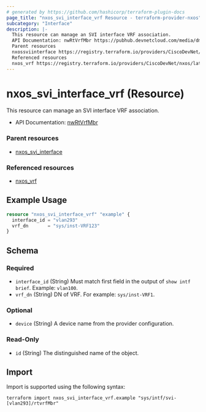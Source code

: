 ```yaml
---
# generated by https://github.com/hashicorp/terraform-plugin-docs
page_title: "nxos_svi_interface_vrf Resource - terraform-provider-nxos"
subcategory: "Interface"
description: |-
  This resource can manage an SVI interface VRF association.
  API Documentation: nwRtVrfMbr https://pubhub.devnetcloud.com/media/dme-docs-10-2-2/docs/Routing%20and%20Forwarding/nw:RtVrfMbr/
  Parent resources
  nxossviinterface https://registry.terraform.io/providers/CiscoDevNet/nxos/latest/docs/resources/svi_interface
  Referenced resources
  nxos_vrf https://registry.terraform.io/providers/CiscoDevNet/nxos/latest/docs/resources/vrf
---
```


# nxos_svi_interface_vrf (Resource)

This resource can manage an SVI interface VRF association.

- API Documentation: [nwRtVrfMbr](https://pubhub.devnetcloud.com/media/dme-docs-10-2-2/docs/Routing%20and%20Forwarding/nw:RtVrfMbr/)

### Parent resources

- [nxos_svi_interface](https://registry.terraform.io/providers/CiscoDevNet/nxos/latest/docs/resources/svi_interface)

### Referenced resources

- [nxos_vrf](https://registry.terraform.io/providers/CiscoDevNet/nxos/latest/docs/resources/vrf)

## Example Usage

```terraform
resource "nxos_svi_interface_vrf" "example" {
  interface_id = "vlan293"
  vrf_dn       = "sys/inst-VRF123"
}
```

<!-- schema generated by tfplugindocs -->
## Schema

### Required

- `interface_id` (String) Must match first field in the output of `show intf brief`. Example: `vlan100`.
- `vrf_dn` (String) DN of VRF. For example: `sys/inst-VRF1`.

### Optional

- `device` (String) A device name from the provider configuration.

### Read-Only

- `id` (String) The distinguished name of the object.

## Import

Import is supported using the following syntax:

```shell
terraform import nxos_svi_interface_vrf.example "sys/intf/svi-[vlan293]/rtvrfMbr"
```

